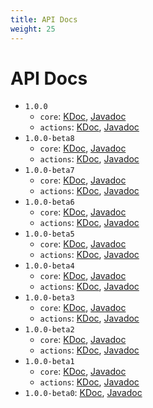 ```yaml
---
title: API Docs
weight: 25
---
```


# API Docs

* `1.0.0`
  * `core`: [KDoc](/docs/v1-0-0/core/kdoc/), [Javadoc](/docs/v1-0-0/core/javadoc/)
  * `actions`: [KDoc](/docs/v1-0-0/actions/kdoc/), [Javadoc](/docs/v1-0-0/actions/javadoc/)
* `1.0.0-beta8`
  * `core`: [KDoc](/docs/v1-0-0-beta8/core/kdoc/), [Javadoc](/docs/v1-0-0-beta8/core/javadoc/)
  * `actions`: [KDoc](/docs/v1-0-0-beta8/actions/kdoc/), [Javadoc](/docs/v1-0-0-beta8/actions/javadoc/)
* `1.0.0-beta7`
  * `core`: [KDoc](/docs/v1-0-0-beta7/core/kdoc/), [Javadoc](/docs/v1-0-0-beta7/core/javadoc/)
  * `actions`: [KDoc](/docs/v1-0-0-beta7/actions/kdoc/), [Javadoc](/docs/v1-0-0-beta7/actions/javadoc/)
* `1.0.0-beta6`
  * `core`: [KDoc](/docs/v1-0-0-beta6/core/kdoc/), [Javadoc](/docs/v1-0-0-beta6/core/javadoc/)
  * `actions`: [KDoc](/docs/v1-0-0-beta6/actions/kdoc/), [Javadoc](/docs/v1-0-0-beta6/actions/javadoc/)
* `1.0.0-beta5`
  * `core`: [KDoc](/docs/v1-0-0-beta5/core/kdoc/), [Javadoc](/docs/v1-0-0-beta5/core/javadoc/)
  * `actions`: [KDoc](/docs/v1-0-0-beta5/actions/kdoc/), [Javadoc](/docs/v1-0-0-beta5/actions/javadoc/)
* `1.0.0-beta4`
  * `core`: [KDoc](/docs/v1-0-0-beta4/core/kdoc/), [Javadoc](/docs/v1-0-0-beta4/core/javadoc/)
  * `actions`: [KDoc](/docs/v1-0-0-beta4/actions/kdoc/), [Javadoc](/docs/v1-0-0-beta4/actions/javadoc/)
* `1.0.0-beta3`
  * `core`: [KDoc](/docs/v1-0-0-beta3/core/kdoc/), [Javadoc](/docs/v1-0-0-beta3/core/javadoc/)
  * `actions`: [KDoc](/docs/v1-0-0-beta3/actions/kdoc/), [Javadoc](/docs/v1-0-0-beta3/actions/javadoc/)
* `1.0.0-beta2`
  * `core`: [KDoc](/docs/v1-0-0-beta2/core/kdoc/), [Javadoc](/docs/v1-0-0-beta2/core/javadoc/)
  * `actions`: [KDoc](/docs/v1-0-0-beta2/actions/kdoc/), [Javadoc](/docs/v1-0-0-beta2/actions/javadoc/)
* `1.0.0-beta1`
  * `core`: [KDoc](/docs/v1-0-0-beta1/core/kdoc/), [Javadoc](/docs/v1-0-0-beta1/core/javadoc/)
  * `actions`: [KDoc](/docs/v1-0-0-beta1/actions/kdoc/), [Javadoc](/docs/v1-0-0-beta1/actions/javadoc/)
* `1.0.0-beta0`: [KDoc](/docs/v1-0-0-beta0/kdoc/), [Javadoc](/docs/v1-0-0-beta0/javadoc/)
